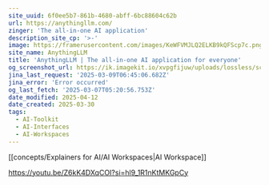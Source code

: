 ```yaml
---
site_uuid: 6f0ee5b7-861b-4680-abff-6bc88604c62b
url: https://anythingllm.com/
zinger: 'The all-in-one AI application'
description_site_cp: '>-'
image: https://framerusercontent.com/images/KeWFVMJLQ2ELKB9kQFScp7c.png
site_name: AnythingLLM
title: 'AnythingLLM | The all-in-one AI application for everyone'
og_screenshot_url: https://ik.imagekit.io/xvpgfijuw/uploads/lossless/screenshots/20250528_AnythingLLM_og_screenshot.jpeg
jina_last_request: '2025-03-09T06:45:06.682Z'
jina_error: 'Error occurred'
og_last_fetch: '2025-03-07T05:20:56.753Z'
date_modified: 2025-04-12
date_created: 2025-03-30
tags:
  - AI-Toolkit
  - AI-Interfaces
  - AI-Workspaces
---
```


[[concepts/Explainers for AI/AI Workspaces|AI Workspace]]

https://youtu.be/Z6kK4DXqCOI?si=hl9_1R1nKtMKGpCy
